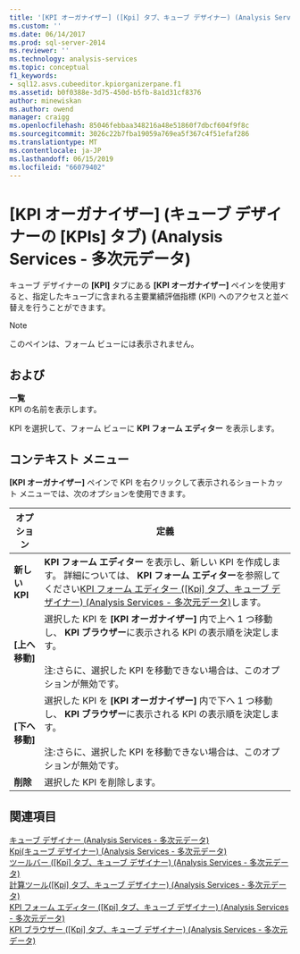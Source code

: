 ```yaml
---
title: '[KPI オーガナイザー] ([Kpi] タブ、キューブ デザイナー) (Analysis Services - 多次元データ) |Microsoft Docs'
ms.custom: ''
ms.date: 06/14/2017
ms.prod: sql-server-2014
ms.reviewer: ''
ms.technology: analysis-services
ms.topic: conceptual
f1_keywords:
- sql12.asvs.cubeeditor.kpiorganizerpane.f1
ms.assetid: b0f0388e-3d75-450d-b5fb-8a1d31cf8376
author: minewiskan
ms.author: owend
manager: craigg
ms.openlocfilehash: 85046febbaa348216a48e51860f7dbcf604f9f8c
ms.sourcegitcommit: 3026c22b7fba19059a769ea5f367c4f51efaf286
ms.translationtype: MT
ms.contentlocale: ja-JP
ms.lasthandoff: 06/15/2019
ms.locfileid: "66079402"
---
```

# <a name="kpi-organizer-kpis-tab-cube-designer-analysis-services---multidimensional-data"></a>[KPI オーガナイザー] (キューブ デザイナーの [KPIs] タブ) (Analysis Services - 多次元データ)
  キューブ デザイナーの **[KPI]** タブにある **[KPI オーガナイザー]** ペインを使用すると、指定したキューブに含まれる主要業績評価指標 (KPI) へのアクセスと並べ替えを行うことができます。  
  
> [!NOTE]  
>  このペインは、フォーム ビューには表示されません。  
  
## <a name="options"></a>および  
 **一覧**  
 KPI の名前を表示します。  
  
 KPI を選択して、フォーム ビューに **KPI フォーム エディター** を表示します。  
  
## <a name="context-menu"></a>コンテキスト メニュー  
 **[KPI オーガナイザー]** ペインで KPI を右クリックして表示されるショートカット メニューでは、次のオプションを使用できます。  
  
|オプション|定義|  
|------------|----------------|  
|**新しい KPI**|**KPI フォーム エディター** を表示し、新しい KPI を作成します。 詳細については、 **KPI フォーム エディター**を参照してください[KPI フォーム エディター &#40;[Kpi] タブ、キューブ デザイナー&#41; &#40;Analysis Services - 多次元データ&#41;](kpi-form-editor-kpis-tab-cube-designer-analysis-services-multidimensional-data.md)します。|  
|**[上へ移動]**|選択した KPI を **[KPI オーガナイザー]** 内で上へ 1 つ移動し、 **KPI ブラウザー**に表示される KPI の表示順を決定します。<br /><br /> 注:さらに、選択した KPI を移動できない場合は、このオプションが無効です。|  
|**[下へ移動]**|選択した KPI を **[KPI オーガナイザー]** 内で下へ 1 つ移動し、 **KPI ブラウザー**に表示される KPI の表示順を決定します。<br /><br /> 注:さらに、選択した KPI を移動できない場合は、このオプションが無効です。|  
|**削除**|選択した KPI を削除します。|  
  
## <a name="see-also"></a>関連項目  
 [キューブ デザイナー &#40;Analysis Services - 多次元データ&#41;](cube-designer-analysis-services-multidimensional-data.md)   
 [Kpi&#40;キューブ デザイナー&#41; &#40;Analysis Services - 多次元データ&#41;](kpis-cube-designer-analysis-services-multidimensional-data.md)   
 [ツールバー &#40;[Kpi] タブ、キューブ デザイナー&#41; &#40;Analysis Services - 多次元データ&#41;](toolbar-kpis-tab-cube-designer-analysis-services-multidimensional-data.md)   
 [計算ツール&#40;[Kpi] タブ、キューブ デザイナー&#41; &#40;Analysis Services - 多次元データ&#41;](calculation-tools-kpis-cube-designer-analysis-services-multidimensional-data.md)   
 [KPI フォーム エディター &#40;[Kpi] タブ、キューブ デザイナー&#41; &#40;Analysis Services - 多次元データ&#41;](kpi-form-editor-kpis-tab-cube-designer-analysis-services-multidimensional-data.md)   
 [KPI ブラウザー &#40;[Kpi] タブ、キューブ デザイナー&#41; &#40;Analysis Services - 多次元データ&#41;](kpi-browser-kpis-tab-cube-designer-analysis-services-multidimensional-data.md)  
  
  
